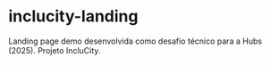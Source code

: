 # inclucity-landing
Landing page demo desenvolvida como desafio técnico para a Hubs (2025). Projeto IncluCity.
